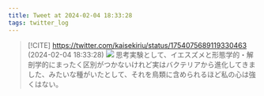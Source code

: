 ```yaml
---
title: Tweet at 2024-02-04 18:33:28
tags: twitter_log
---
```


> [!CITE] https://twitter.com/kaisekiriu/status/1754075689119330463 (2024-02-04 18:33:28)
> ![](https://twitter.com/kaisekiriu/status/1754075689119330463)
> 思考実験として、イエスズメと形態学的・解剖学的にまったく区別がつかないけれど実はバクテリアから進化してきました、みたいな種がいたとして、それを鳥類に含められるほど私の心は強くはない。
